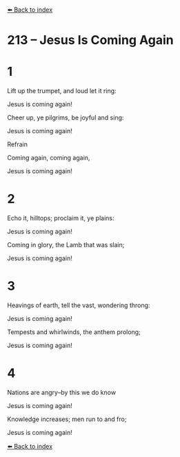 [⬅️ Back to index](../README.md)

# 213 – Jesus Is Coming Again





# 1

Lift up the trumpet, and loud let it ring:

Jesus is coming again!

Cheer up, ye pilgrims, be joyful and sing:

Jesus is coming again!



Refrain

Coming again, coming again,

Jesus is coming again!



# 2

Echo it, hilltops; proclaim it, ye plains:

Jesus is coming again!

Coming in glory, the Lamb that was slain;

Jesus is coming again!



# 3

Heavings of earth, tell the vast, wondering throng:

Jesus is coming again!

Tempests and whirlwinds, the anthem prolong;

Jesus is coming again!



# 4

Nations are angry–by this we do know

Jesus is coming again!

Knowledge increases; men run to and fro;

Jesus is coming again!

[⬅️ Back to index](../README.md)

